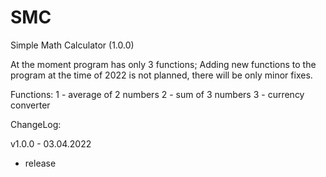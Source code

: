 # SMC
Simple Math Calculator (1.0.0)

At the moment program has only 3 functions;
Adding new functions to the program at the time of 2022 is not planned, there will be only minor fixes.

Functions:
1 - average of 2 numbers
2 - sum of 3 numbers
3 - сurrency сonverter

ChangeLog:

v1.0.0 - 03.04.2022
- release
